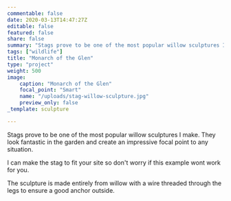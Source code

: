 ```yaml
---
commentable: false
date: 2020-03-13T14:47:27Z
editable: false
featured: false
share: false
summary: "Stags prove to be one of the most popular willow sculptures I make. They look fantastic in the garden and create an impressive focal point to any situation."
tags: ["wildlife"]
title: "Monarch of the Glen"
type: "project"
weight: 500
image: 
    caption: "Monarch of the Glen"
    focal_point: "Smart"
    name: "/uploads/stag-willow-sculpture.jpg"
    preview_only: false
_template: sculpture

---
```

Stags prove to be one of the most popular willow sculptures I make. They look fantastic in the garden and create an impressive focal point to any situation.

I can make the stag to fit your site so don't worry if this example wont work for you.

The sculpture is made entirely from willow with a wire threaded through the legs to ensure a good anchor outside.
